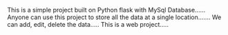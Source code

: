 This is a simple project built on Python flask with MySql Database......
Anyone can use this project to store all the data at a single location.......
We can add, edit, delete the data.....
This is a web project.....